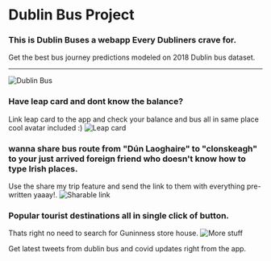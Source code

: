 # Dublin Bus Project

### This is Dublin Buses a webapp Every Dubliners crave for. 
Get the best bus journey predictions modeled on 2018 Dublin bus dataset.
***
![Dublin Bus](https://github.com/sachsom95/Dublin_bus_official/blob/master/readme_content/dublin_bus_intro.gif)


### Have leap card and dont know the balance?
Link leap card to the app and check your balance and bus all in same place cool avatar included :)
![Leap card](https://github.com/sachsom95/Dublin_bus_official/blob/master/readme_content/login.gif)



### wanna share bus route from "Dún Laoghaire" to "clonskeagh" to your just arrived foreign friend who doesn't know how to type Irish places.
Use the share my trip feature and send the link to them with everything pre-written yaaay!.
![Sharable link](https://github.com/sachsom95/Dublin_bus_official/blob/master/readme_content/sharable_link.gif)


### Popular tourist destinations all in single click of button.
Thats right no need to search for Guninness store house.
![More stuff](https://github.com/sachsom95/Dublin_bus_official/blob/master/readme_content/tourism.png)

Get latest tweets from dublin bus and covid updates right from the app.
